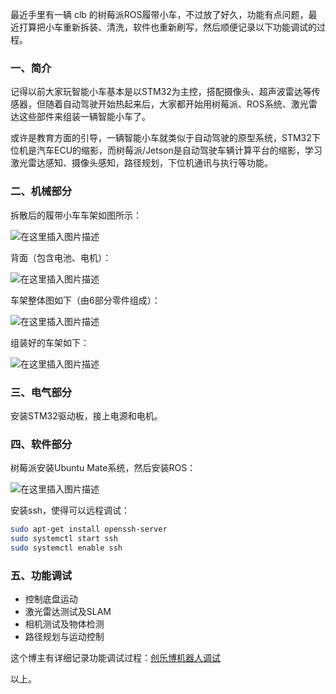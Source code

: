 最近手里有一辆 clb 的树莓派ROS履带小车，不过放了好久，功能有点问题，最近打算把小车重新拆装、清洗，软件也重新刷写，然后顺便记录以下功能调试的过程。

### 一、简介


记得以前大家玩智能小车基本是以STM32为主控，搭配摄像头、超声波雷达等传感器，但随着自动驾驶开始热起来后，大家都开始用树莓派、ROS系统、激光雷达这些部件来组装一辆智能小车了。


或许是教育方面的引导，一辆智能小车就类似于自动驾驶的原型系统，STM32下位机是汽车ECU的缩影，而树莓派/Jetson是自动驾驶车辆计算平台的缩影，学习激光雷达感知、摄像头感知，路径规划，下位机通讯与执行等功能。


### 二、机械部分


拆散后的履带小车车架如图所示：


![在这里插入图片描述](https://img-blog.csdnimg.cn/6d8ab9f0e1aa45cea2b560b84858b3f5.jpeg)


背面（包含电池、电机）：


![在这里插入图片描述](https://img-blog.csdnimg.cn/90bbdf9dc1d84677975ab5c98edd362a.jpeg)


车架整体图如下（由6部分零件组成）：


![在这里插入图片描述](https://img-blog.csdnimg.cn/570cf4a2530a415289a4cd21b8b787bc.jpeg)


组装好的车架如下：


![在这里插入图片描述](https://img-blog.csdnimg.cn/7d029e1da7f243678716ec97fa2020b5.jpeg)


### 三、电气部分


安装STM32驱动板，接上电源和电机。


### 四、软件部分


树莓派安装Ubuntu Mate系统，然后安装ROS：


![在这里插入图片描述](https://img-blog.csdnimg.cn/e5cb0ffe31a94c58b3ca51484561f797.png)


安装ssh，使得可以远程调试：



```bash
sudo apt-get install openssh-server
sudo systemctl start ssh
sudo systemctl enable ssh

```

### 五、功能调试


* 控制底盘运动
* 激光雷达测试及SLAM
* 相机测试及物体检测
* 路径规划与运动控制


这个博主有详细记录功能调试过程：[创乐博机器人调试](http://t.csdn.cn/Yd87G)


以上。





